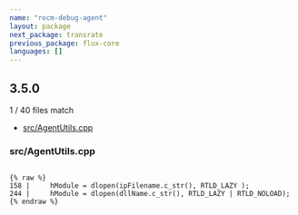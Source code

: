 ```yaml
---
name: "rocm-debug-agent"
layout: package
next_package: transrate
previous_package: flux-core
languages: []
---
```

## 3.5.0
1 / 40 files match

 - [src/AgentUtils.cpp](#srcagentutilscpp)

### src/AgentUtils.cpp

```

{% raw %}
158 |     hModule = dlopen(ipFilename.c_str(), RTLD_LAZY );
244 |     hModule = dlopen(dllName.c_str(), RTLD_LAZY | RTLD_NOLOAD);
{% endraw %}

```